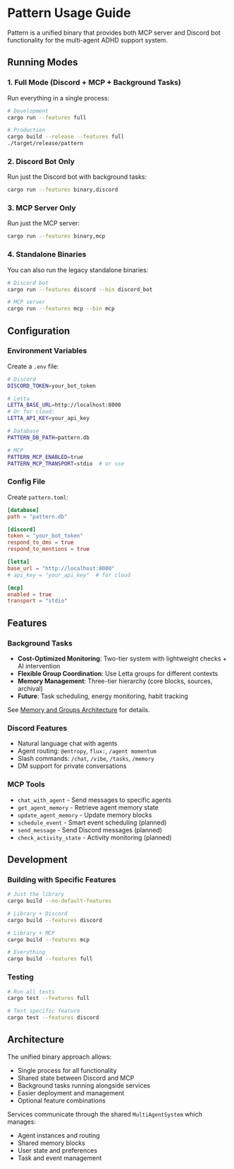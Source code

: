 # Pattern Usage Guide

Pattern is a unified binary that provides both MCP server and Discord bot functionality for the multi-agent ADHD support system.

## Running Modes

### 1. Full Mode (Discord + MCP + Background Tasks)

Run everything in a single process:

```bash
# Development
cargo run --features full

# Production
cargo build --release --features full
./target/release/pattern
```

### 2. Discord Bot Only

Run just the Discord bot with background tasks:

```bash
cargo run --features binary,discord
```

### 3. MCP Server Only

Run just the MCP server:

```bash
cargo run --features binary,mcp
```

### 4. Standalone Binaries

You can also run the legacy standalone binaries:

```bash
# Discord bot
cargo run --features discord --bin discord_bot

# MCP server  
cargo run --features mcp --bin mcp
```

## Configuration

### Environment Variables

Create a `.env` file:

```bash
# Discord
DISCORD_TOKEN=your_bot_token

# Letta
LETTA_BASE_URL=http://localhost:8000
# Or for cloud:
LETTA_API_KEY=your_api_key

# Database
PATTERN_DB_PATH=pattern.db

# MCP
PATTERN_MCP_ENABLED=true
PATTERN_MCP_TRANSPORT=stdio  # or sse
```

### Config File

Create `pattern.toml`:

```toml
[database]
path = "pattern.db"

[discord]
token = "your_bot_token"
respond_to_dms = true
respond_to_mentions = true

[letta]
base_url = "http://localhost:8000"
# api_key = "your_api_key"  # for cloud

[mcp]
enabled = true
transport = "stdio"
```

## Features

### Background Tasks

- **Cost-Optimized Monitoring**: Two-tier system with lightweight checks + AI intervention
- **Flexible Group Coordination**: Use Letta groups for different contexts
- **Memory Management**: Three-tier hierarchy (core blocks, sources, archival)
- **Future**: Task scheduling, energy monitoring, habit tracking

See [Memory and Groups Architecture](../architecture/MEMORY_AND_GROUPS.md) for details.

### Discord Features

- Natural language chat with agents
- Agent routing: `@entropy`, `flux:`, `/agent momentum`
- Slash commands: `/chat`, `/vibe`, `/tasks`, `/memory`
- DM support for private conversations

### MCP Tools

- `chat_with_agent` - Send messages to specific agents
- `get_agent_memory` - Retrieve agent memory state
- `update_agent_memory` - Update memory blocks
- `schedule_event` - Smart event scheduling (planned)
- `send_message` - Send Discord messages (planned)
- `check_activity_state` - Activity monitoring (planned)

## Development

### Building with Specific Features

```bash
# Just the library
cargo build --no-default-features

# Library + Discord
cargo build --features discord

# Library + MCP
cargo build --features mcp

# Everything
cargo build --features full
```

### Testing

```bash
# Run all tests
cargo test --features full

# Test specific feature
cargo test --features discord
```

## Architecture

The unified binary approach allows:
- Single process for all functionality
- Shared state between Discord and MCP
- Background tasks running alongside services
- Easier deployment and management
- Optional feature combinations

Services communicate through the shared `MultiAgentSystem` which manages:
- Agent instances and routing
- Shared memory blocks
- User state and preferences
- Task and event management